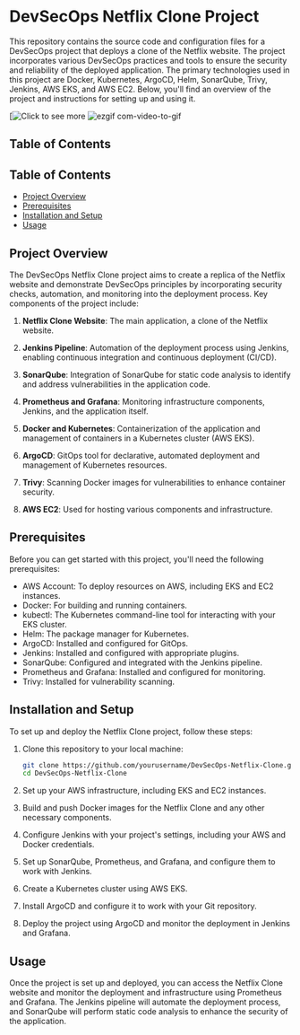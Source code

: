 
# DevSecOps Netflix Clone Project

This repository contains the source code and configuration files for a DevSecOps project that deploys a clone of the Netflix website. The project incorporates various DevSecOps practices and tools to ensure the security and reliability of the deployed application. The primary technologies used in this project are Docker, Kubernetes, ArgoCD, Helm, SonarQube, Trivy, Jenkins, AWS EKS, and AWS EC2. Below, you'll find an overview of the project and instructions for setting up and using it.

[![Click to see more](https://youtu.be/FWR2DMSMY2A)
![ezgif com-video-to-gif](https://github.com/s1mba10/netflix/assets/101098236/c0640755-a073-4121-b3e5-ba473f43e7aa)

## Table of Contents
## Table of Contents
- [Project Overview](#project-overview)
- [Prerequisites](#prerequisites)
- [Installation and Setup](#installation-and-setup)
- [Usage](#usage)

## Project Overview

The DevSecOps Netflix Clone project aims to create a replica of the Netflix website and demonstrate DevSecOps principles by incorporating security checks, automation, and monitoring into the deployment process. Key components of the project include:

1. **Netflix Clone Website**: The main application, a clone of the Netflix website.

2. **Jenkins Pipeline**: Automation of the deployment process using Jenkins, enabling continuous integration and continuous deployment (CI/CD).

3. **SonarQube**: Integration of SonarQube for static code analysis to identify and address vulnerabilities in the application code.

4. **Prometheus and Grafana**: Monitoring infrastructure components, Jenkins, and the application itself.

5. **Docker and Kubernetes**: Containerization of the application and management of containers in a Kubernetes cluster (AWS EKS).

6. **ArgoCD**: GitOps tool for declarative, automated deployment and management of Kubernetes resources.

7. **Trivy**: Scanning Docker images for vulnerabilities to enhance container security.

8. **AWS EC2**: Used for hosting various components and infrastructure.

## Prerequisites

Before you can get started with this project, you'll need the following prerequisites:

- AWS Account: To deploy resources on AWS, including EKS and EC2 instances.
- Docker: For building and running containers.
- kubectl: The Kubernetes command-line tool for interacting with your EKS cluster.
- Helm: The package manager for Kubernetes.
- ArgoCD: Installed and configured for GitOps.
- Jenkins: Installed and configured with appropriate plugins.
- SonarQube: Configured and integrated with the Jenkins pipeline.
- Prometheus and Grafana: Installed and configured for monitoring.
- Trivy: Installed for vulnerability scanning.

## Installation and Setup

To set up and deploy the Netflix Clone project, follow these steps:

1. Clone this repository to your local machine:

   ```bash
   git clone https://github.com/yourusername/DevSecOps-Netflix-Clone.git
   cd DevSecOps-Netflix-Clone
   ```

2. Set up your AWS infrastructure, including EKS and EC2 instances.

3. Build and push Docker images for the Netflix Clone and any other necessary components.

4. Configure Jenkins with your project's settings, including your AWS and Docker credentials.

5. Set up SonarQube, Prometheus, and Grafana, and configure them to work with Jenkins.

6. Create a Kubernetes cluster using AWS EKS.

7. Install ArgoCD and configure it to work with your Git repository.

8. Deploy the project using ArgoCD and monitor the deployment in Jenkins and Grafana.

## Usage

Once the project is set up and deployed, you can access the Netflix Clone website and monitor the deployment and infrastructure using Prometheus and Grafana. The Jenkins pipeline will automate the deployment process, and SonarQube will perform static code analysis to enhance the security of the application.

